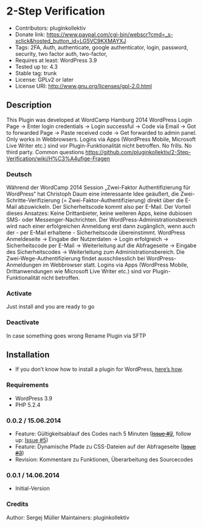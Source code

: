 # 2-Step Verification #
* Contributors:      pluginkollektiv
* Donate link:       https://www.paypal.com/cgi-bin/webscr?cmd=_s-xclick&hosted_button_id=LG5VC9KXMAYXJ
* Tags:              2FA, Auth, authenticate, google authenticator, login, password, security, two factor auth, two-factor,
* Requires at least: WordPress 3.9
* Tested up to:      4.3
* Stable tag:        trunk
* License:           GPLv2 or later
* License URI:       http://www.gnu.org/licenses/gpl-2.0.html


## Description ##
This Plugin was developed at WordCamp Hamburg 2014
WordPress Login Page → Enter login credentials → Login successful → Code via Email → Got to forwarded Page → Paste received code → Get forwarded to admin panel.
Only works in Webbrowsers.
Logins via Apps (WordPress Mobile, Microsoft Live Writer etc.) sind vor Plugin-Funktionalität nicht betroffen.
No frills. No third party.
Common questions https://github.com/pluginkollektiv/2-Step-Verification/wiki/H%C3%A4ufige-Fragen

### Deutsch ###
Während der WordCamp 2014 Session „Zwei-Faktor Authentifizierung für WordPress“ hat Christoph Daum eine interessante Idee geäußert, die Zwei-Schritte-Verifizierung (= Zwei-Faktor-Authentifizierung) direkt über die E-Mail abzuwickeln. Der Sicherheitscode kommt also per E-Mail.
Der Vorteil dieses Ansatzes: Keine Drittanbieter, keine weiteren Apps, keine dubiosen SMS- oder Messenger-Nachrichten. Der WordPress-Administrationsbereich wird nach einer erfolgreichen Anmeldung erst dann zugänglich, wenn auch der - per E-Mail erhaltene - Sicherheitscode übereinstimmt.
WordPress Anmeldeseite → Eingabe der Nutzerdaten → Login erfolgreich → Sicherheitscode per E-Mail → Weiterleitung auf die Abfrageseite → Eingabe des Sicherheitscodes → Weiterleitung zum Administrationsbereich.
Die Zwei-Wege-Authentifizierung findet ausschliesslich bei WordPress-Anmeldungen im Webbrowser statt. Logins via Apps (WordPress Mobile, Drittanwendungen wie Microsoft Live Writer etc.) sind vor Plugin-Funktionalität nicht betroffen.

### Activate ###
Just install and you are ready to go

### Deactivate ###
In case something goes wrong Rename Plugin via SFTP


## Installation ##
* If you don’t know how to install a plugin for WordPress, [here’s how](http://codex.wordpress.org/Managing_Plugins#Installing_Plugins).

### Requirements ###
* WordPress 3.9
* PHP 5.2.4

### 0.0.2 / 15.06.2014 ###
* Feature: Gültigkeitsablauf des Codes nach 5 Minuten (<del>[Issue #2](https://github.com/sergejmueller/2-Step-Verification/issues/2)</del>, follow up: [Issue #5](https://github.com/sergejmueller/2-Step-Verification/issues/5))
* Feature: Dynamische Pfade zu CSS-Dateien auf der Abfrageseite (<del>[Issue #3](https://github.com/sergejmueller/2-Step-Verification/issues/3)</del>)
* Revision: Kommentare zu Funktionen, Überarbeitung des Sourcecodes

### 0.0.1 / 14.06.2014 ###
* Initial-Version

### Credits ###
Author: Sergej Müller
Maintainers: pluginkollektiv